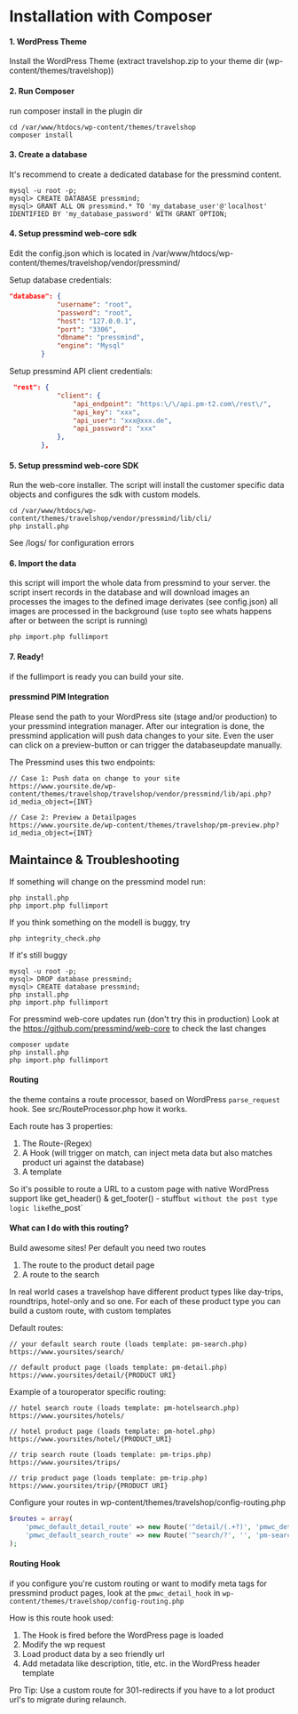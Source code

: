 # Installation with Composer
#### 1. WordPress Theme
 Install the WordPress Theme (extract travelshop.zip to your theme dir (wp-content/themes/travelshop))

#### 2. Run Composer
run composer install in the plugin dir
```shell script
cd /var/www/htdocs/wp-content/themes/travelshop
composer install
```

#### 3. Create a database 
It's recommend to create a dedicated database for the pressmind content.
```shell script
mysql -u root -p;
mysql> CREATE DATABASE pressmind;
mysql> GRANT ALL ON pressmind.* TO 'my_database_user'@'localhost' IDENTIFIED BY 'my_database_password' WITH GRANT OPTION;
```
#### 4. Setup pressmind web-core sdk
Edit the config.json which is located in /var/www/htdocs/wp-content/themes/travelshop/vendor/pressmind/

Setup database credentials:
```json
"database": {
            "username": "root",
            "password": "root",
            "host": "127.0.0.1",
            "port": "3306",
            "dbname": "pressmind",
            "engine": "Mysql"
        }
```

Setup pressmind API client credentials:
```json
 "rest": {
            "client": {
                "api_endpoint": "https:\/\/api.pm-t2.com\/rest\/",
                "api_key": "xxx",
                "api_user": "xxx@xxx.de",
                "api_password": "xxx"
            },
        },
```
#### 5. Setup pressmind web-core SDK
Run the web-core installer. 
The script will install the customer specific data objects and configures the sdk with custom models.

```shell script
cd /var/www/htdocs/wp-content/themes/travelshop/vendor/pressmind/lib/cli/
php install.php
```

See /logs/ for configuration errors

#### 6. Import the data
this script will import the whole data from pressmind to your server.
the script insert records in the database and will download images
an processes the images to the defined image derivates (see config.json)
all images are processed in the background 
(use `top`to see whats happens after or between the script is running) 

```shell script
php import.php fullimport
```
#### 7. Ready!
if the fullimport is ready you can build your site.


#### pressmind PIM Integration
Please send the path to your WordPress site (stage and/or production) 
to your pressmind integration manager.
After our integration is done, the pressmind application will push data changes to your site.
Even the user can click on a preview-button or can trigger the databaseupdate manually.

The Pressmind uses this two endpoints:

```
// Case 1: Push data on change to your site
https://www.yoursite.de/wp-content/themes/travelshop/travelshop/vendor/pressmind/lib/api.php?id_media_object={INT}

// Case 2: Preview a Detailpages
https://www.yoursite.de/wp-content/themes/travelshop/pm-preview.php?id_media_object={INT}
```

## Maintaince & Troubleshooting

If something will change on the pressmind model run:
````shell script
php install.php
php import.php fullimport
````

If you think something on the modell is buggy, try
````shell script
php integrity_check.php
````

If it's still buggy
````shell script
mysql -u root -p;
mysql> DROP database pressmind;
mysql> CREATE database pressmind;
php install.php
php import.php fullimport
````

For pressmind web-core updates run (don't try this in production)
Look at the https://github.com/pressmind/web-core to check the last changes
```shell script
composer update
php install.php
php import.php fullimport
```

#### Routing
the theme contains a route processor, based on WordPress `parse_request` hook. 
See src/RouteProcessor.php how it works.

Each route has 3 properties:
1. The Route-(Regex)
2. A Hook (will trigger on match, can inject meta data but also matches product uri against the database)
3. A template

So it's possible to route a URL to a custom page with native WordPress 
support like get_header() & get_footer() - stuff`
but without the post type logic like `the_post`

#### What can I do with this routing?
Build awesome sites! Per default you need two routes

1. The route to the product detail page
2. A route to the search

In real world cases a travelshop have different product types like 
day-trips, roundtrips, hotel-only and so one. 
For each of these product type you can build a custom route, with custom templates 

Default routes:
```
// your default search route (loads template: pm-search.php)
https://www.yoursites/search/

// default product page (loads template: pm-detail.php)
https://www.yoursites/detail/{PRODUCT URI}

```

Example of a touroperator specific routing:
```
// hotel search route (loads template: pm-hotelsearch.php)
https://www.yoursites/hotels/

// hotel product page (loads template: pm-hotel.php)
https://www.yoursites/hotel/{PRODUCT_URI}

// trip search route (loads template: pm-trips.php)
https://www.yoursites/trips/

// trip product page (loads template: pm-trip.php)
https://www.yoursites/trip/{PRODUCT URI}

```

Configure your routes in wp-content/themes/travelshop/config-routing.php
```php
$routes = array(
    'pmwc_default_detail_route' => new Route('^detail/(.+?)', 'pmwc_detail_hook', 'pm-detail'),
    'pmwc_default_search_route' => new Route('^search/?', '', 'pm-search'),
);
```
#### Routing Hook
if you configure you're custom routing or want to modify meta tags for pressmind product pages, look at the `pmwc_detail_hook`
in `wp-content/themes/travelshop/config-routing.php` 

How is this route hook used:
1. The Hook is fired before the WordPress page is loaded
2. Modify the wp request
3. Load product data by a seo friendly url
4. Add metadata like description, title, etc. in the WordPress header template

Pro Tip:
Use a custom route for 301-redirects if you have to a lot product url's to migrate during relaunch. 

